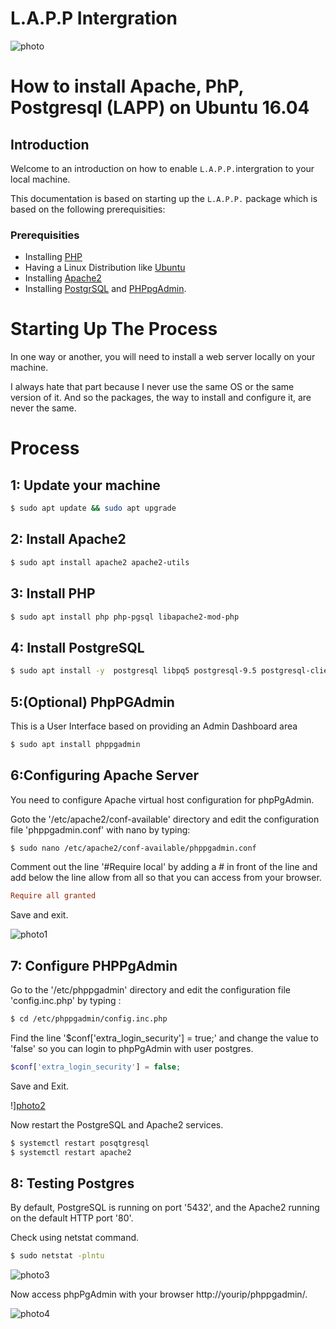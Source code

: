 L.A.P.P Intergration
==========================

![photo](https://cdn-images-1.medium.com/max/1000/1*Vb2C19KbtkmfD7XAMSAcPA.png)

# How to install Apache, PhP, Postgresql (LAPP) on Ubuntu 16.04

## Introduction

Welcome to an introduction on how to enable `L.A.P.P.`intergration to your local machine.

This documentation is based on starting up the `L.A.P.P.` package which is based on the following prerequisities:

### Prerequisities

+ Installing [PHP]()
+ Having a Linux Distribution like [Ubuntu]()
+ Installing [Apache2]()
+ Installing [PostgrSQL]() and [PHPpgAdmin]().

# Starting Up The Process

In one way or another, you will need to install a web server locally on your machine. 

I always hate that part because I never use the same OS or the same version of it. And so the packages, the way to install and configure it, are never the same. 

# Process

## 1: Update your machine

```bash
$ sudo apt update && sudo apt upgrade
```

## 2: Install Apache2

```bash
$ sudo apt install apache2 apache2-utils
```

## 3: Install PHP

```bash
$ sudo apt install php php-pgsql libapache2-mod-php
```

## 4: Install PostgreSQL

```bash
$ sudo apt install -y  postgresql libpq5 postgresql-9.5 postgresql-client-9.5 postgresql-client-common postgresql-contrib
```

## 5:(Optional) PhpPGAdmin

This is a User Interface based on providing an Admin Dashboard area

```bash
$ sudo apt install phppgadmin
```

## 6:Configuring Apache Server

You need to configure Apache virtual host configuration for phpPgAdmin.

Goto the '/etc/apache2/conf-available' directory and edit the configuration file 'phppgadmin.conf' with nano by typing:

```bash
$ sudo nano /etc/apache2/conf-available/phppgadmin.conf
```

Comment out the line '#Require local' by adding a # in front of the line and add below the line allow from all so that you can access from your browser.

```conf
Require all granted
```

Save and exit.

![photo1](https://www.howtoforge.com/images/how_to_install_postgresql_and_phppgadmin_on_ubuntu_1804/2.png)

## 7: Configure PHPPgAdmin

Go to the '/etc/phppgadmin' directory and edit the configuration file 'config.inc.php' by typing :

```bash
$ cd /etc/phppgadmin/config.inc.php
```

Find the line '$conf['extra_login_security'] = true;' and change the value to 'false' so you can login to phpPgAdmin with user postgres.

```php
$conf['extra_login_security'] = false;
```

Save and Exit.

!][photo2](https://www.howtoforge.com/images/how_to_install_postgresql_and_phppgadmin_on_ubuntu_1804/3.png)

Now restart the PostgreSQL and Apache2 services.

```bash
$ systemctl restart posqtgresql
$ systemctl restart apache2
```

## 8: Testing Postgres

By default, PostgreSQL is running on port '5432', and the Apache2 running on the default HTTP port '80'.

Check using netstat command.

```bash
$ sudo netstat -plntu
```

![photo3](https://www.howtoforge.com/images/how_to_install_postgresql_and_phppgadmin_on_ubuntu_1804/4.png)


Now access phpPgAdmin with your browser http://yourip/phppgadmin/.

![photo4](https://www.howtoforge.com/images/how_to_install_postgresql_and_phppgadmin_on_ubuntu_1804/5.png)